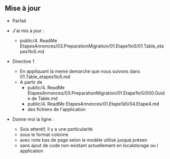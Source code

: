 

## Mise à jour
- Parfait
- J'ai mis à jour :
  - public/4. ReadMe EtapesAnnonces/03.PreparationMigration/01.Etape1to5/01.Table_etapes1to5.md

- Directive 1
  - En appliquant la meme demarche que nous suivons dans 01.Table_etapes1to5.md
  - A partir de
    - public/4. ReadMe EtapesAnnonces/03.PreparationMigration/01.Etape1to5/000.Guide de Table.md
    - public/4. ReadMe EtapesAnnonces/01.Etape1à5/04.Etape4.md
    - des fichiers de l'application
- Donne moi la ligne :
  - Sois attentif, il y a une particularité
  - sous le format colonne
  - avec note bas de page selon le modèle utilisé jusquà présen
  - sans ajout de code non existant actuellement en localstorage ou l application 
